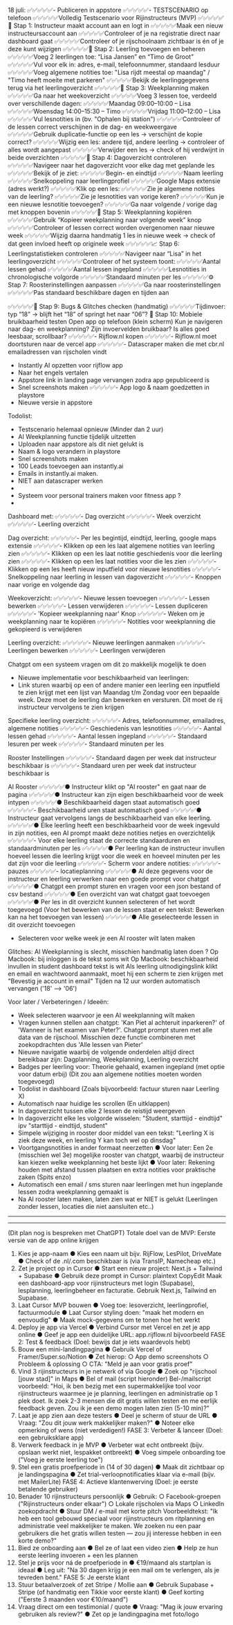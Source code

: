18 juli:
✅✅✅✅✅- Publiceren in appstore
✅✅✅✅✅- TESTSCENARIO op telefoon
✅✅✅✅✅Volledig Testscenario voor Rijinstructeurs (MVP)
✅✅✅✅✅🧪 Stap 1: Instructeur maakt account aan en logt in
✅✅✅✅✅Maak een nieuw instructeursaccount aan
✅✅✅✅✅Controleer of je na registratie direct naar dashboard gaat
✅✅✅✅✅Controleer of je rijschoolnaam zichtbaar is én of je deze kunt wijzigen
✅✅✅✅✅👤 Stap 2: Leerling toevoegen en beheren
✅✅✅✅✅Voeg 2 leerlingen toe: “Lisa Jansen” en “Timo de Groot”
✅✅✅✅✅Vul voor elk in: adres, e-mail, telefoonnummer, standaard lesduur
✅✅✅✅✅Voeg algemene notities toe: "Lisa rijdt meestal op maandag" / "Timo heeft moeite met parkeren"
✅✅✅✅✅Bekijk de leerlinggegevens terug via het leerlingoverzicht
✅✅✅✅✅📅 Stap 3: Weekplanning maken
✅✅✅✅✅Ga naar het weekoverzicht
✅✅✅✅✅Voeg 3 lessen toe, verdeeld over verschillende dagen:
✅✅✅✅✅Maandag 09:00–10:00 – Lisa
✅✅✅✅✅Woensdag 14:00–15:30 – Timo
✅✅✅✅✅Vrijdag 11:00–12:00 – Lisa
✅✅✅✅✅Vul lesnotities in (bv. "Ophalen bij station")
✅✅✅✅✅Controleer of de lessen correct verschijnen in de dag- en weekweergave
✅✅✅✅✅Gebruik duplicatie-functie op een les → verschijnt de kopie correct?
✅✅✅✅✅Wijzig een les: andere tijd, andere leerling → controleer of alles wordt aangepast
✅✅✅✅✅Verwijder een les → check of hij verdwijnt in beide overzichten
✅✅✅✅✅📄 Stap 4: Dagoverzicht controleren
✅✅✅✅✅Navigeer naar het dagoverzicht voor elke dag met geplande les
✅✅✅✅✅Bekijk of je ziet:
✅✅✅✅✅Begin- en eindtijd
✅✅✅✅✅Naam leerling
✅✅✅✅✅Snelkoppeling naar leerlingprofiel
✅✅✅✅✅Google Maps extensie (adres werkt?)
✅✅✅✅✅Klik op een les:
✅✅✅✅✅Zie je algemene notities van de leerling?
✅✅✅✅✅Zie je lesnotities van vorige keren?
✅✅✅✅✅Kun je een nieuwe lesnotitie toevoegen?
✅✅✅✅✅Ga naar volgende / vorige dag met knoppen bovenin
✅✅✅✅✅🔁 Stap 5: Weekplanning kopiëren
✅✅✅✅✅Gebruik “Kopieer weekplanning naar volgende week” knop
✅✅✅✅✅Controleer of lessen correct worden overgenomen naar nieuwe week
✅✅✅✅✅Wijzig daarna handmatig 1 les in nieuwe week → check of dat geen invloed heeft op originele week
✅✅✅✅✅📈 Stap 6: Leerlingstatistieken controleren
✅✅✅✅✅Navigeer naar “Lisa” in het leerlingoverzicht
✅✅✅✅✅Controleer of het systeem toont:
✅✅✅✅✅Aantal lessen gehad
✅✅✅✅✅Aantal lessen ingepland
✅✅✅✅✅Lesnotities in chronologische volgorde
✅✅✅✅✅Standaard minuten per les
✅✅✅✅✅⚙️ Stap 7: Roosterinstellingen aanpassen
✅✅✅✅✅Ga naar roosterinstellingen
✅✅✅✅✅Pas standaard beschikbare dagen en tijden aan
<!-- Controleer of deze nieuwe instellingen automatisch worden meegenomen bij AI-rooster (zie stap 8)
🤖 Stap 8: AI-rooster testen
Let op: als deze functie nog niet werkt, kun je deze stap overslaan of simuleren.
Ga naar de AI-roosterpagina
Vul je eigen beschikbaarheid in
Vul beschikbaarheid per leerling in via de notitievelden
Stel aantal lessen en minuten per leerling in
Vul extra notities in (pauzes, locatievoorkeur)
Genereer rooster via ChatGPT (of dummy output)
Bekijk voorstel, selecteer lessen die je wilt toevoegen
Klik op “Toevoegen” en controleer of lessen in weekplanning verschijnen -->
✅✅✅✅✅🔧 Stap 9: Bugs & Glitches checken (handmatig)
✅✅✅✅✅Tijdinvoer: typ “18” → blijft het “18” of springt het naar “06”?
📱 Stap 10: Mobiele bruikbaarheid testen
Open app op telefoon (klein scherm)
Kun je navigeren naar dag- en weekplanning?
Zijn invoervelden bruikbaar?
Is alles goed leesbaar, scrollbaar?
✅✅✅✅✅- Rijflow.nl kopen
✅✅✅✅✅- Rijflow.nl moet doortsturen naar de vercel app
✅✅✅✅✅- Datascraper maken die met cbr.nl emailadressen van rijscholen vindt
- Instantly AI opzetten voor rijflow app
- Naar het engels vertalen
- Appstore link in landing page vervangen zodra app gepubliceerd is
- Snel screenshots maken
✅✅✅✅✅- App logo & naam goedzetten in playstore
- Nieuwe versie in appstore

Todolist:
- Testscenario helemaal opnieuw (Minder dan 2 uur)
- AI Weekplanning functie tijdelijk uitzetten
- Uploaden naar appstore als dit niet gelukt is
- Naam & logo verandern in playstore
- Snel screenshots maken
- 100 Leads toevoegen aan instantly.ai
- Emails in instantly.ai maken. 
- NIET aan datascraper werken
- 
- Systeem voor personal trainers maken voor fitness app ?
- 












Dashboard met:
✅✅✅✅✅- Dag overzicht
✅✅✅✅✅- Week overzicht
✅✅✅✅✅- Leerling overzicht

Dag overzicht:
✅✅✅✅✅- Per les begintijd, eindtijd, leerling, google maps extensie
✅✅✅✅✅- Klikken op een les laat algemene notities van leerling zien
✅✅✅✅✅- Klikken op een les laat notitie geschiedenis voor die leerling zien
✅✅✅✅✅- Klikken op een les laat notities voor die les zien
✅✅✅✅✅- Klikken op een les heeft nieuw inputfield voor nieuwe lesnotities
✅✅✅✅✅- Snelkoppeling naar leerling in lessen van dagoverzicht
✅✅✅✅✅- Knoppen naar vorige en volgende dag

Weekoverzicht:
✅✅✅✅✅- Nieuwe lessen toevoegen
✅✅✅✅✅- Lessen bewerken
✅✅✅✅✅- Lessen verwijderen
✅✅✅✅✅- Lessen dupliceren
✅✅✅✅✅- 'Kopieer weekplanning naar' Knop
✅✅✅✅✅- Weken om je weekplanning naar te kopiëren
✅✅✅✅✅- Notities voor weekplanning die gekopieerd is verwijderen

Leerling overzicht:
✅✅✅✅✅- Nieuwe leerlingen aanmaken
✅✅✅✅✅- Leerlingen bewerken
✅✅✅✅✅- Leerlingen verwijderen

Chatgpt om een systeem vragen om dit zo makkelijk mogelijk te doen
- Nieuwe implementatie voor beschikbaarheid van leerlingen:
- Link sturen waarbij op een of andere manier een leerling een inputfield te zien krijgt met een lijst van Maandag t/m Zondag voor een bepaalde week. Deze moet de leerling dan bewerken en versturen. Dit moet de rij instructeur vervolgens te zien krijgen

Specifieke leerling overzicht:
✅✅✅✅✅- Adres, telefoonnummer, emailadres, algemene notities
✅✅✅✅✅- Geschiedenis van lesnotities
✅✅✅✅✅- Aantal lessen gehad
✅✅✅✅✅- Aantal lessen ingepland
✅✅✅✅✅- Standaard lesuren per week
✅✅✅✅✅- Standaard minuten per les

Rooster Instellingen
✅✅✅✅✅- Standaard dagen per week dat instructeur beschikbaar is
✅✅✅✅✅- Standaard uren per week dat instructeur beschikbaar is

AI Rooster
✅✅✅✅✅● Instructeur klikt op "AI rooster" en gaat naar de pagina
✅✅✅✅✅● Instructeur kan zijn eigen beschikbaarheid voor de week intypen
✅✅✅✅✅● Beschikbaarheid dagen staat automatisch goed
✅✅✅✅✅- Beschikbaarheid uren staat automatisch goed
✅✅✅✅✅● Instructeur gaat vervolgens langs de beschikbaarheid van elke leerling. 
✅✅✅✅✅● Elke leerling heeft een beschikbaarheid voor de week ingevuld in zijn notities, een AI prompt maakt deze notities netjes en overzichtelijk
✅✅✅✅✅- Voor elke leerling staat de correcte standaarduren en standaardminuten per les
✅✅✅✅✅● Per leerling kan de instructeur invullen hoeveel lessen die leerling krijgt voor die week en hoeveel minuten per les dat zijn voor die leerling
✅✅✅✅✅- Scherm voor andere notities:
✅✅✅✅✅- pauzes
✅✅✅✅✅- locatieplanning
✅✅✅✅✅● Al deze gegevens voor de instructeur en leerling verwerken naar een goede prompt voor chatgpt
✅✅✅✅✅● Chatgpt een prompt sturen en vragen voor een json bestand of csv bestand
✅✅✅✅✅● Een overzicht van wat chatgpt gaat toevoegen
✅✅✅✅✅● Per les in dit overzicht kunnen selecteren of het wordt toegevoegd (Voor het bewerken van de lessen staat er een tekst: Bewerken kan na het toevoegen van lessen)
✅✅✅✅✅● Alle geselecteerde lessen in dit overzicht toevoegen
- Selecteren voor welke week je een AI rooster wilt laten maken

Glitches:
AI Weekplanning is slecht, misschien handmatig laten doen ? 
Op Macbook: bij inloggen is de tekst soms wit
Op Macbook: beschikbaarheid invullen in student dashboard tekst is wit
Als leerling uitnodigingslink klikt en email en wachtwoord aanmaakt, moet hij een scherm te zien krijgen met "Bevestig je account in email"
Tijden na 12 uur worden automatisch vervangen ('18' --> '06')


Voor later / Verbeteringen / Ideeën:
- Week selecteren waarvoor je een AI weekplanning wilt maken
- Vragen kunnen stellen aan chatgpt: 'Kan Piet al achteruit inparkeren?' of 'Wanneer is het examen van Peter?'. Chatgpt prompt sturen met alle data van de rijschool. Misschien deze functie combineren met zoekopdrachten dus 'Alle lessen van Pieter'
- Nieuwe navigatie waarbij de volgende onderdelen altijd direct bereikbaar zijn: Dagplanning, Weekplanning, Leerling overzicht
- Badges per leerling voor: Theorie gehaald, examen ingepland (met optie voor datum erbij) (Dit zou aan algemene notities moeten worden toegevoegd)
- Todolist in dashboard (Zoals bijvoorbeeld: factuur sturen naar Leerling X)
- Automatisch naar huidige les scrollen (En uitklappen)
- In dagoverzicht tussen elke 2 lessen de reistijd weergeven
- In dagoverzicht elke les volgorde wisselen: "Student, starttijd - eindtijd" ipv "starttijd - eindtijd, student"
- Simpele wijziging in rooster door middel van een tekst: "Leerling X is ziek deze week, en leerling Y kan toch wel op dinsdag"
- Voortgangsnotities in ander formaat neerzetten
● Voor later: Een 2e (misschien wel 3e) mogelijke rooster van chatgpt, waarbij de instructeur kan kiezen welke weekplanning het beste lijkt
● Voor later: Rekening houden met afstand tussen plaatsen en extra notities voor praktische zaken (Spits enzo)
- Automatisch een email / sms sturen naar leerlingen met hun ingeplande lessen zodra weekplanning gemaakt is
- Na AI rooster laten maken, laten zien wat er NIET is gelukt (Leerlingen zonder lessen, locaties die niet aansluiten etc..)


_________________________________________________________________________________________________________________________________________________________________________





_________________________________________________________________________________________________________________________________________________________________________









(Dit plan nog is bespreken met ChatGPT)
Totale doel van de MVP:
Eerste versie van de app online krijgen
1. Kies je app-naam
● Kies een naam uit bijv. RijFlow, LesPilot, DriveMate
● Check of de .nl/.com beschikbaar is (via TransIP, Namecheap etc.)
2. Zet je project op in Cursor
● Start een nieuw project: Next.js + Tailwind + Supabase
● Gebruik deze prompt in Cursor:
plaintext
CopyEdit
Maak een dashboard-app voor rijinstructeurs met login (Supabase), lesplanning, leerlingbeheer
en facturatie. Gebruik Next.js, Tailwind en Supabase.
3. Laat Cursor MVP bouwen
● Voeg toe: lesoverzicht, leerlingprofiel, factuurmodule
● Laat Cursor styling doen: "maak het modern en eenvoudig"
● Maak mock-gegevens om te tonen hoe het werkt
4. Deploy je app via Vercel
● Verbind Cursor met Vercel en zet je app online
● Geef je app een duidelijke URL: app.rijflow.nl bijvoorbeeld
FASE 2: Test & feedback (Doel: bewijs dat je iets waardevols hebt)
5. Bouw een mini-landingpagina
● Gebruik Vercel of Framer/Super.so/Notion
● Zet hierop:
○ App demo screenshots
○ Probleem & oplossing
○ CTA: "Meld je aan voor gratis proef"
6. Vind 3 rijinstructeurs in je netwerk of via Google
● Zoek op "rijschool [jouw stad]" in Maps
● Bel of mail (script hieronder)
Bel-/mailscript voorbeeld:
"Hoi, ik ben bezig met een supermakkelijke tool voor rijinstructeurs waarmee je je planning, leerlingen en
administratie op 1 plek doet.
Ik zoek 2-3 mensen die dit gratis willen testen en me eerlijk feedback geven. Zou ik je een demo mogen laten
zien (5-10 min)?"
7. Laat je app zien aan deze testers
● Deel je scherm of stuur de URL
● Vraag: "Zou dit jouw werk makkelijker maken?"
● Noteer elke opmerking of wens (niet verdedigen!)
FASE 3: Verbeter & lanceer (Doel: een gebruiksklare app)
8. Verwerk feedback in je MVP
● Verbeter wat echt ontbreekt (bijv. opslaan werkt niet, lespakket ontbreekt)
● Voeg simpele onboarding toe ("Voeg je eerste leerling toe")
9. Stel een gratis proefperiode in (14 of 30 dagen)
● Maak dit zichtbaar op je landingspagina
● Zet trial-verloopnotificaties klaar via e-mail (bijv. met MailerLite)
FASE 4: Actieve klantenwerving (Doel: je eerste betalende gebruiker)
10. Benader 10 rijinstructeurs persoonlijk
● Gebruik:
○ Facebook-groepen ("Rijinstructeurs onder elkaar")
○ Lokale rijscholen via Maps
○ LinkedIn zoekopdracht
● Stuur DM / e-mail met korte pitch
Voorbeeldtekst:
"Ik heb een tool gebouwd speciaal voor rijinstructeurs om ritplanning en administratie veel makkelijker te
maken.
We zoeken nu een paar gebruikers die het gratis willen testen — zou jij interesse hebben in een korte demo?"
11. Bied ze onboarding aan
● Bel ze of laat een video zien
● Help ze hun eerste leerling invoeren + een les plannen
12. Stel je prijs voor ná de proefperiode in
● €19/maand als startplan is ideaal
● Leg uit: "Na 30 dagen krijg je een mail om te verlengen, als je tevreden bent."
FASE 5: Je eerste klant
13. Stuur betaalverzoek of zet Stripe / Mollie aan
● Gebruik Supabase + Stripe (of handmatig een Tikkie voor eerste klant)
● Geef korting ("Eerste 3 maanden voor €10/maand")
14. Vraag direct om een testimonial / quote
● Vraag: "Mag ik jouw ervaring gebruiken als review?"
● Zet op je landingpagina met foto/logo